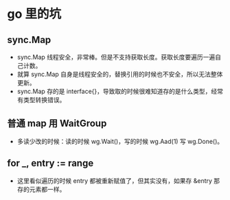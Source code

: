 # go 里的坑

## sync.Map

-   sync.Map 线程安全，非常棒。但是不支持获取长度。获取长度要遍历一遍自己计数。
-   就算 sync.Map 自身是线程安全的，替换引用的时候也不安全，所以无法整体更新。
-   sync.Map 存的是 interface{}，导致取的时候很难知道存的是什么类型，经常有类型转换错误。

## 普通 map 用 WaitGroup

-   多读少改的时候：读的时候 wg.Wait()，写的时候 wg.Aad(1) 写 wg.Done()。

## for _, entry := range

-   这里看似遍历的时候 entry 都被重新赋值了，但其实没有，如果存 &entry 那存的元素都一样。

